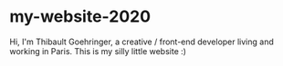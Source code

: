 # my-website-2020
Hi, I'm Thibault Goehringer, a creative / front-end developer living and working in Paris. 
This is my silly little website :)